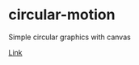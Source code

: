 # circular-motion
Simple circular graphics with canvas

[Link](https://thecoadingmonk.github.io/circular-motion/)
